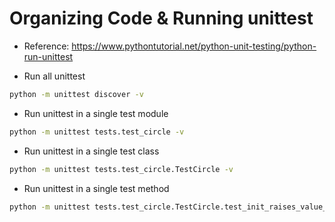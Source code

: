 # Organizing Code & Running unittest

- Reference: https://www.pythontutorial.net/python-unit-testing/python-run-unittest

- Run all unittest

```bash
python -m unittest discover -v
```

- Run unittest in a single test module

```bash
python -m unittest tests.test_circle -v
```

- Run unittest in a single test class

```bash
python -m unittest tests.test_circle.TestCircle -v
```

- Run unittest in a single test method

```bash
python -m unittest tests.test_circle.TestCircle.test_init_raises_value_error -v
```

